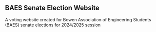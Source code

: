 ## BAES Senate Election Website
A voting website created for Bowen Association of Engineering Students (BAES) senate elections for 2024/2025 session